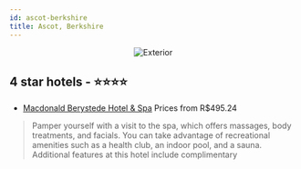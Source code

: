 ```yaml
---
id: ascot-berkshire
title: Ascot, Berkshire
---
```


<center><img src="https://i.travelapi.com/hotels/1000000/20000/15600/15558/9d4d2d6e_z.jpg" alt="Exterior" /></center>


##  4 star hotels - ⭐️⭐️⭐️⭐️

-    [Macdonald Berystede Hotel & Spa](https://us.hurb.com/hotels/ascot/macdonald-berystede-hotel-spa-JNP-JP003272?cmp=18055) Prices from R$495.24
   > Pamper yourself with a visit to the spa, which offers massages, body treatments, and facials. You can take advantage of recreational amenities such as a health club, an indoor pool, and a sauna. Additional features at this hotel include complimentary
